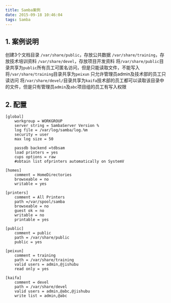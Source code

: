 ```yaml
---
title: Samba案例
date: 2015-09-18 10:46:04
tags: Samba
---
```

## 1. 案例说明
创建3个文档目录
`/var/share/public`，存放公共数据
`/var/share/training`，存放技术培训资料
`/var/share/devel`，存放项目开发资料
将`/var/share/public`目录共享为`public`所有员工可匿名访问，但是只能读取文件，不能写入
将`/var/share/training`目录共享为`peixun` 只允许管理员admin及技术部的员工只读访问
将`/var/share/devel/`目录共享为`kaifa`技术部的员工都可以读取该目录中的文件，但是只有管理员`admin`及`abc`项目组的员工有写入权限
  
## 2. 配置
```
[global]
    workgroup = WORKGROUP
    server string = SambaServer Version %
    log file = /var/log/samba/log.%m
    security = user
    max log size = 50  
               
    passdb backend =tdbsam
    load printers = yes
    cups options = raw
    #obtain list ofprinters automatically on SystemV

[homes]
    comment = HomeDirectories
    browseable = no
    writable = yes
    
[printers]
    comment = All Printers
    path =/var/spool/samba
    browseable = no
    guest ok = no
    writable = no
    printable = yes

[public]
    comment = public
    path = /var/share/public
    public = yes

[peixun]
    comment = training
    path = /var/share/training
    valid users = admin,@jishubu
    read only = yes

[kaifa]
    comment = devel
    path = /var/share/devel
    valid users = admin,@abc,@jishubu
    write list = admin,@abc
```